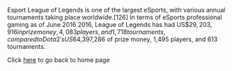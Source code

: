 Esport
League of Legends is one of the largest eSports, with various annual tournaments taking place worldwide.[126] In terms of eSports professional gaming as of June 2016 2016, League of Legends has had US$$29,203,916 in prize money, 4,083 players, and 1,718 tournaments, compared to Dota 2's US$64,397,286 of prize money, 1,495 players, and 613 tournaments.

Click [here](home.md) to go back to home page